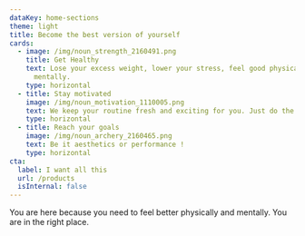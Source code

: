 ```yaml
---
dataKey: home-sections
theme: light
title: Become the best version of yourself
cards:
  - image: /img/noun_strength_2160491.png
    title: Get Healthy
    text: Lose your excess weight, lower your stress, feel good physically and
      mentally.
    type: horizontal
  - title: Stay motivated
    image: /img/noun_motivation_1110005.png
    text: We keep your routine fresh and exciting for you. Just do the work !
    type: horizontal
  - title: Reach your goals
    image: /img/noun_archery_2160465.png
    text: Be it aesthetics or performance !
    type: horizontal
cta:
  label: I want all this
  url: /products
  isInternal: false
---
```

You are here because you need to feel better physically and mentally. You are in the right place.